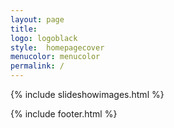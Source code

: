 ```yaml
---
layout: page
title:
logo: logoblack
style:  homepagecover
menucolor: menucolor
permalink: /
---
```


<!-- code added by my -->
<html>
{% include slideshowimages.html %}

{% include footer.html %}
<!-- </html> -->
<!-- 
<html>
  <head>
    <title>Slideshow Images</title>
    <style>
      * {
        box-sizing: border-box
      }
      body {
        font-family: Verdana, sans-serif;
        margin: 0
      }
      .mySlides {
        display: none
      }
      img {
        vertical-align: middle;
      }
      .slideshow-container {
        /* max-width: 1000px; */
        max-width: 100%;
        position: relative;
        margin: auto;
        /* height: 511px;  added by me*/
        border: 0;
        margin: 0;
        padding: 0;
      }
      /* Next & previous buttons */
      .prev,
      .next {
        cursor: pointer;
        position: absolute;
        top: 50%;
        width: auto;
        padding: 16px;
        margin-top: -22px;
        color: white;
        font-weight: bold;
        font-size: 18px;
        transition: 0.6s ease;
        border-radius: 0 3px 3px 0;
        user-select: none;
      }
      /* Position the "next button" to the right */
      .next {
        right: 0;
        border-radius: 3px 0 0 3px;
      }
      /* On hover, add a black background color with a little bit see-through */
      .prev:hover,
      .next:hover {
        background-color: rgba(0, 0, 0, 0.8);
      }
      /* Caption text */
      .text {
        color: #ffffff;
        font-size: 15px;
        padding: 8px 12px;
        position: absolute;
        bottom: 8px;
        width: 100%;
        text-align: center;
      }
      /* Number text (1/3 etc) */
      .numbertext {
        color: #ffffff;
        font-size: 12px;
        padding: 8px 12px;
        position: absolute;
        top: 0;
      }
      /* The dots/bullets/indicators */
      .dot {
        cursor: pointer;
        height: 15px;
        width: 15px;
        margin: 0 2px;
        background-color: #999999;
        border-radius: 50%;
        display: inline-block;
        transition: background-color 0.6s ease;
      }
      .active,
      .dot:hover {
        background-color: #111111;
      }
      /* Fading animation */
      .fade {
        -webkit-animation-name: fade;
        -webkit-animation-duration: 1.5s;
        animation-name: fade;
        animation-duration: 1.5s;
      }
      @-webkit-keyframes fade {
        from {
          opacity: .4
        }
        to {
          opacity: 1
        }
      }
      @keyframes fade {
        from {
          opacity: .4
        }
        to {
          opacity: 1
        }
      }
      /* On smaller screens, decrease text size */
      @media only screen and (max-width: 300px) {
        .prev,
        .next,
        .text {
          font-size: 11px
        }
      }
    </style>
  </head>
  <body>
    <div class="slideshow-container" style="width:100% ">
      <div class="mySlides fade">
        <div class="numbertext">1 / 3</div>
        <img src="/img/paintings2024/survivor.jpg" style="width:100%">
        <div class="text">London, Ebgland</div>
      </div>
      <div class="mySlides fade">
        <div class="numbertext">2 / 3</div>
        <img src="/img/paintings2023/p1/p1.png" style="width:100%">
        <div class="text">Sunset in Romania</div>
      </div>
      <div class="mySlides fade">
        <div class="numbertext">3 / 3</div>
        <img src="/img/paintings2023/p2/p21.png" style="width:100%">
        <div class="text">New York, USA</div>
      </div>
      <a class="prev" onclick="plusSlides(-1)">&#10094;</a>
      <a class="next" onclick="plusSlides(1)">&#10095;</a>
    </div>
    <br>
    <div style="text-align:center">
      <span class="dot" onclick="currentSlide(0)"></span>
      <span class="dot" onclick="currentSlide(1)"></span>
      <span class="dot" onclick="currentSlide(2)"></span>
    </div>
    <script>
      let slideIndex = 0;
      let timeoutId = null;
      const slides = document.getElementsByClassName("mySlides");
      const dots = document.getElementsByClassName("dot");
      
      showSlides();
      function currentSlide(index) {
           slideIndex = index;
           showSlides();
      }
     function plusSlides(step) {
        
        if(step < 0) {
            slideIndex -= 2;
            
            if(slideIndex < 0) {
              slideIndex = slides.length - 1;
            }
        }
        
        showSlides();
     }
      function showSlides() {
        for(let i = 0; i < slides.length; i++) {
          slides[i].style.display = "none";
          dots[i].classList.remove('active');
        }
        slideIndex++;
        if(slideIndex > slides.length) {
          slideIndex = 1
        }
        slides[slideIndex - 1].style.display = "block";
        dots[slideIndex - 1].classList.add('active');
         if(timeoutId) {
            clearTimeout(timeoutId);
         }
        timeoutId = setTimeout(showSlides, 5000); // Change image every 5 seconds
      }
    </script>
  </body>


 -->

